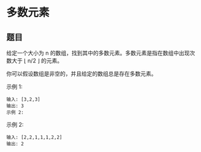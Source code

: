 # 多数元素

## 题目

给定一个大小为 n 的数组，找到其中的多数元素。多数元素是指在数组中出现次数大于 ⌊ n/2 ⌋ 的元素。

你可以假设数组是非空的，并且给定的数组总是存在多数元素。

示例 1:

    输入: [3,2,3]
    输出: 3
    示例 2:

示例 2:

    输入: [2,2,1,1,1,2,2]
    输出: 2
